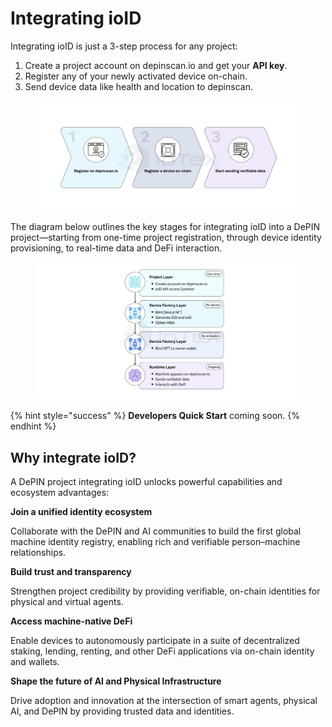 # Integrating ioID

Integrating ioID is just a 3-step process for any project:

1. Create a project account on depinscan.io and get your **API key**.
2. Register any of your newly activated device on-chain.
3. Send device data like health and location to depinscan.

<figure><img src="../../.gitbook/assets/image (137).png" alt=""><figcaption></figcaption></figure>

The diagram below outlines the key stages for integrating ioID into a DePIN project—starting from one-time project registration, through device identity provisioning, to real-time data and DeFi interaction.

<figure><img src="../../.gitbook/assets/Screenshot 2025-05-23 at 18.35.38.png" alt=""><figcaption></figcaption></figure>

{% hint style="success" %}
**Developers Quick Start** coming soon.
{% endhint %}

## Why integrate ioID?

A DePIN project integrating ioID unlocks powerful capabilities and ecosystem advantages:

**Join a unified identity ecosystem**

Collaborate with the DePIN and AI communities to build the first global machine identity registry, enabling rich and verifiable person–machine relationships.

**Build trust and transparency**

Strengthen project credibility by providing verifiable, on-chain identities for physical and virtual agents.

**Access machine-native DeFi**

Enable devices to autonomously participate in a suite of decentralized staking, lending, renting, and other DeFi applications via on-chain identity and wallets.

**Shape the future of AI and Physical Infrastructure**

Drive adoption and innovation at the intersection of smart agents, physical AI, and DePIN by providing trusted data and identities.

